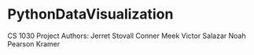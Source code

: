 # PythonDataVisualization
CS 1030 Project
Authors:
Jerret Stovall
Conner Meek
Victor Salazar
Noah Pearson Kramer
